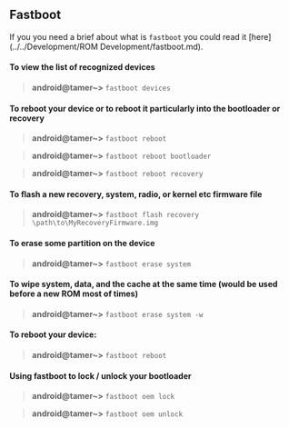 ## Fastboot

If you you need a brief about what is `fastboot` you could read it [here](../../Development/ROM Development/fastboot.md).

#### To view the list of recognized devices 

> **android@tamer~>** `fastboot devices`

#### To reboot your device or to reboot it particularly into the bootloader or recovery

> **android@tamer~>** `fastboot reboot`

> **android@tamer~>** `fastboot reboot bootloader`

> **android@tamer~>** `fastboot reboot recovery`

#### To flash a new recovery, system, radio, or kernel etc firmware file

> **android@tamer~>** `fastboot flash recovery \path\to\MyRecoveryFirmware.img`

#### To erase some partition on the device

> **android@tamer~>** `fastboot erase system`

#### To wipe system, data, and the cache at the same time (would be used before a new ROM most of times)

> **android@tamer~>** `fastboot erase system -w`

#### To reboot your device:

> **android@tamer~>** `fastboot reboot`

#### Using fastboot to lock / unlock your bootloader

> **android@tamer~>** `fastboot oem lock`

> **android@tamer~>** `fastboot oem unlock`

